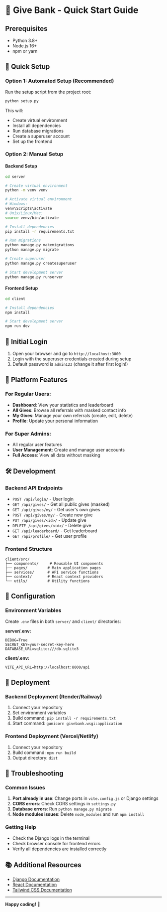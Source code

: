 # 🚀 Give Bank - Quick Start Guide

## Prerequisites

- Python 3.8+
- Node.js 16+
- npm or yarn

## 🎯 Quick Setup

### Option 1: Automated Setup (Recommended)

Run the setup script from the project root:

```bash
python setup.py
```

This will:
- Create virtual environment
- Install all dependencies
- Run database migrations
- Create a superuser account
- Set up the frontend

### Option 2: Manual Setup

#### Backend Setup

```bash
cd server

# Create virtual environment
python -m venv venv

# Activate virtual environment
# Windows:
venv\Scripts\activate
# Unix/Linux/Mac:
source venv/bin/activate

# Install dependencies
pip install -r requirements.txt

# Run migrations
python manage.py makemigrations
python manage.py migrate

# Create superuser
python manage.py createsuperuser

# Start development server
python manage.py runserver
```

#### Frontend Setup

```bash
cd client

# Install dependencies
npm install

# Start development server
npm run dev
```

## 🔐 Initial Login

1. Open your browser and go to `http://localhost:3000`
2. Login with the superuser credentials created during setup
3. Default password is `admin123` (change it after first login!)

## 📱 Platform Features

### For Regular Users:
- **Dashboard**: View your statistics and leaderboard
- **All Gives**: Browse all referrals with masked contact info
- **My Gives**: Manage your own referrals (create, edit, delete)
- **Profile**: Update your personal information

### For Super Admins:
- All regular user features
- **User Management**: Create and manage user accounts
- **Full Access**: View all data without masking

## 🛠 Development

### Backend API Endpoints

- `POST /api/login/` - User login
- `GET /api/gives/` - Get all public gives (masked)
- `GET /api/gives/my/` - Get user's own gives
- `POST /api/gives/my/` - Create new give
- `PUT /api/gives/<id>/` - Update give
- `DELETE /api/gives/<id>/` - Delete give
- `GET /api/leaderboard/` - Get leaderboard
- `GET /api/profile/` - Get user profile

### Frontend Structure

```
client/src/
├── components/     # Reusable UI components
├── pages/         # Main application pages
├── services/      # API service functions
├── context/       # React context providers
└── utils/         # Utility functions
```

## 🔧 Configuration

### Environment Variables

Create `.env` files in both `server/` and `client/` directories:

**server/.env:**
```
DEBUG=True
SECRET_KEY=your-secret-key-here
DATABASE_URL=sqlite:///db.sqlite3
```

**client/.env:**
```
VITE_API_URL=http://localhost:8000/api
```

## 🚀 Deployment

### Backend Deployment (Render/Railway)

1. Connect your repository
2. Set environment variables
3. Build command: `pip install -r requirements.txt`
4. Start command: `gunicorn givebank.wsgi:application`

### Frontend Deployment (Vercel/Netlify)

1. Connect your repository
2. Build command: `npm run build`
3. Output directory: `dist`

## 🐛 Troubleshooting

### Common Issues

1. **Port already in use**: Change ports in `vite.config.js` or Django settings
2. **CORS errors**: Check CORS settings in `settings.py`
3. **Database errors**: Run `python manage.py migrate`
4. **Node modules issues**: Delete `node_modules` and run `npm install`

### Getting Help

- Check the Django logs in the terminal
- Check browser console for frontend errors
- Verify all dependencies are installed correctly

## 📚 Additional Resources

- [Django Documentation](https://docs.djangoproject.com/)
- [React Documentation](https://react.dev/)
- [Tailwind CSS Documentation](https://tailwindcss.com/docs)

---

**Happy coding! 🎉** 
